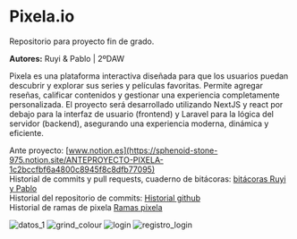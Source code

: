 # Pixela.io

Repositorio para proyecto fin de grado. </br>

**Autores:** Ruyi & Pablo | 2ºDAW

Pixela es una plataforma interactiva diseñada para que los usuarios puedan descubrir y explorar sus series y películas favoritas. Permite agregar reseñas, calificar contenidos y gestionar una experiencia completamente personalizada.
El proyecto será desarrollado utilizando NextJS y react por debajo para la interfaz de usuario (frontend) y Laravel para la lógica del servidor (backend), asegurando una experiencia moderna, dinámica y eficiente.

Ante proyecto: [www.notion.es](https://sphenoid-stone-975.notion.site/ANTEPROYECTO-PIXELA-1c2bccfbf6a4800c8945f8c8dfb77095) <br/>
Historial de commits y pull requests, cuaderno de bitácoras: [bitácoras Ruyi y Pablo](https://docs.google.com/document/d/1tCagftMIyK-YbXul7YxGf_HXpOOPHqtqO7swChsxbao/edit?tab=t.0) <br/>
Historial del repositorio de commits: [Historial github](https://github.com/envyx10/Pixela/commits/main/) <br/>
Historial de ramas de pixela [Ramas pixela](https://github.com/envyx10/Pixela/branches/active) <br/>


![datos_1](https://github.com/user-attachments/assets/9809f359-e4a4-4c77-8144-7fc5a4b55a58)
![grind_colour](https://github.com/user-attachments/assets/c3194929-c906-4cc7-9d4f-9e1912a0121c)
![login](https://github.com/user-attachments/assets/99c60e1c-8005-4969-bfc0-30450f318a02)
![registro_login](https://github.com/user-attachments/assets/f712c74f-cc8b-4bb6-9541-e89ace61786c)

